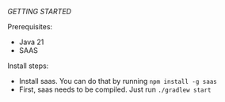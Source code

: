 *GETTING STARTED*

Prerequisites:
* Java 21
* SAAS

Install steps:
* Install saas. You can do that by running `npm install -g saas`
* First, saas needs to be compiled. Just run 
`./gradlew start`